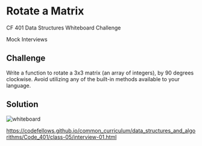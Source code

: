 # Rotate a Matrix
CF 401 Data Structures Whiteboard Challenge

Mock Interviews

## Challenge
Write a function to rotate a 3x3 matrix (an array of integers), by 90 degrees clockwise. Avoid utilizing any of the built-in methods available to your language.

## Solution
![whiteboard](../../assets/rotate_matrix.jpg)

https://codefellows.github.io/common_curriculum/data_structures_and_algorithms/Code_401/class-05/interview-01.html
